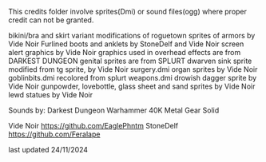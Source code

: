 This credits folder involve sprites(Dmi) or sound files(ogg) where proper credit can not be granted.

bikini/bra and skirt variant modifications of roguetown sprites of armors by Vide Noir
Furlined boots and anklets by StoneDelf and Vide Noir
screen alert graphics by Vide Noir
graphics used in overhead effects are from DARKEST DUNGEON
genital sprites are from SPLURT
dwarven sink sprite modified from tg sprite, by Vide Noir
surgery.dmi organ sprites by Vide Noir
goblinbits.dmi recolored from splurt
weapons.dmi drowish dagger sprite by Vide Noir
gunpowder, lovebottle, glass sheet and sand sprites by Vide Noir
lewd statues by Vide Noir

Sounds by: 
Darkest Dungeon
Warhammer 40K
Metal Gear Solid

Vide Noir https://github.com/EaglePhntm
StoneDelf https://github.com/Feralape

last updated 24/11/2024